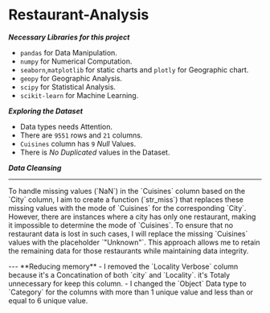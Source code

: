 # Restaurant-Analysis

***Necessary Libraries for this project***

- `pandas` for Data Manipulation.
- `numpy` for Numerical Computation.
- `seaborn`,`matplotlib` for static charts and `plotly` for Geographic chart.
- `geopy` for Geographic Analysis.
- `scipy` for Statistical Analysis.
- `scikit-learn` for Machine Learning.

***Exploring the Dataset***

- Data types needs Attention.
- There are `9551` rows and `21` columns.
- `Cuisines` column has `9` *Null* Values.
- There is *No Duplicated* values in the Dataset.

***Data Cleansing***

---
<p>To handle missing values (`NaN`) in the `Cuisines` column based on the `City` column, I aim to create a function (`str_miss`) that replaces these missing values with the mode of `Cuisines` for the corresponding `City`. However, there are instances where a city has only one restaurant, making it impossible to determine the mode of `Cuisines`. To ensure that no restaurant data is lost in such cases, I will replace the missing `Cuisines` values with the placeholder `"Unknown"`. This approach allows me to retain the remaining data for those restaurants while maintaining data integrity.</p>
---
**Reducing memory**
- I removed the `Locality Verbose` column because it's a Concatination of both `city` and `Locality`. it's Totaly unnecessary for keep this column.
- I changed the `Object` Data type to `Category` for the columns with more than 1 unique value and less than or equal to 6 unique value.
